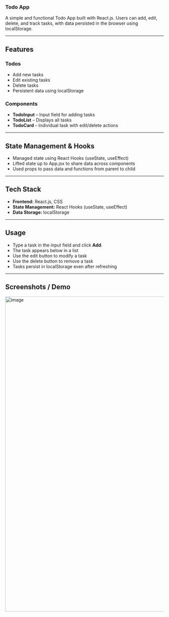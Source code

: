 ### Todo App

A simple and functional Todo App built with React.js.
Users can add, edit, delete, and track tasks, with data persisted in the browser using localStorage.

---

## Features

### Todos
- Add new tasks
- Edit existing tasks
- Delete tasks
- Persistent data using localStorage

### Components
- **TodoInput** – Input field for adding tasks
- **TodoList** – Displays all tasks
- **TodoCard** – Individual task with edit/delete actions

---

## State Management & Hooks
- Managed state using React Hooks (useState, useEffect)
- Lifted state up to App.jsx to share data across components
- Used props to pass data and functions from parent to child

---

## Tech Stack
- **Frontend:** React.js, CSS
- **State Management:** React Hooks (useState, useEffect)
- **Data Storage:** localStorage
  
---

## Usage
- Type a task in the input field and click **Add**.
- The task appears below in a list
- Use the edit button to modify a task
- Use the delete button to remove a task
- Tasks persist in localStorage even after refreshing

---

## Screenshots / Demo
<img width="1911" height="1000" alt="image" src="https://github.com/user-attachments/assets/70818581-e408-4bbd-ab64-6e20837de4f3" />


